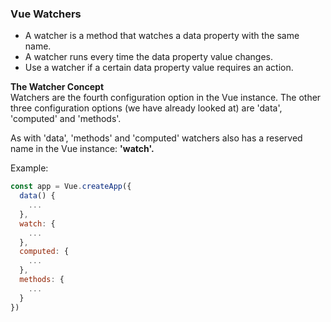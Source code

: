 ### Vue Watchers

- A watcher is a method that watches a data property with the same name.
- A watcher runs every time the data property value changes.
- Use a watcher if a certain data property value requires an action.

**The Watcher Concept**</br>
Watchers are the fourth configuration option in the Vue instance. The other three configuration options (we have already looked at) are 'data', 'computed' and 'methods'.

As with 'data', 'methods' and 'computed' watchers also has a reserved name in the Vue instance: **'watch'.**

Example:</br>
``` js
const app = Vue.createApp({
  data() {
    ...
  },
  watch: {
    ...
  },
  computed: {
    ...
  },
  methods: {
    ...
  }
})
```
